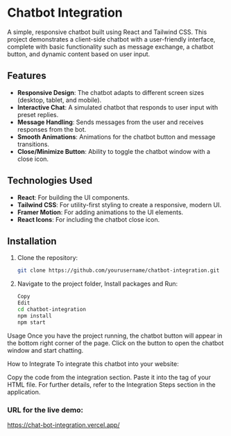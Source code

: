 # Chatbot Integration

A simple, responsive chatbot built using React and Tailwind CSS. This project demonstrates a client-side chatbot with a user-friendly interface, complete with basic functionality such as message exchange, a chatbot button, and dynamic content based on user input.

## Features

- **Responsive Design**: The chatbot adapts to different screen sizes (desktop, tablet, and mobile).
- **Interactive Chat**: A simulated chatbot that responds to user input with preset replies.
- **Message Handling**: Sends messages from the user and receives responses from the bot.
- **Smooth Animations**: Animations for the chatbot button and message transitions.
- **Close/Minimize Button**: Ability to toggle the chatbot window with a close icon.

## Technologies Used

- **React**: For building the UI components.
- **Tailwind CSS**: For utility-first styling to create a responsive, modern UI.
- **Framer Motion**: For adding animations to the UI elements.
- **React Icons**: For including the chatbot close icon.

## Installation

1. Clone the repository:

   ```bash
   git clone https://github.com/yourusername/chatbot-integration.git
2. Navigate to the project folder, Install packages and Run:

   ```bash
   Copy
   Edit
   cd chatbot-integration
   npm install
   npm start

Usage
Once you have the project running, the chatbot button will appear in the bottom right corner of the page. Click on the button to open the chatbot window and start chatting.

How to Integrate
To integrate this chatbot into your website:

Copy the code from the integration section.
Paste it into the <head> tag of your HTML file.
For further details, refer to the Integration Steps section in the application.


### URL for the live demo:
https://chat-bot-integration.vercel.app/

